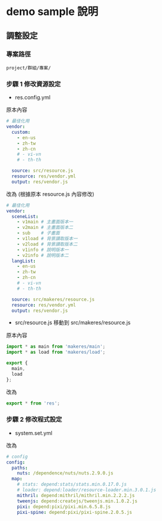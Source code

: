 # demo sample 說明

## 調整設定

### 專案路徑

    project/群組/專案/

### 步驟 1 修改資源設定

- res.config.yml  

原本內容

````yml
# 最佳化用
vendor:
  custom:
    - en-us
    - zh-tw
    - zh-cn
    # - vi-vn
    # - th-th

  source: src/resource.js
  resource: res/vendor.yml
  output: res/vendor.js
````

改為 (根據原本 resource.js 內容修改)

````yml
# 最佳化用
vendor:
  sceneList:
    - v1main # 主畫面版本一
    - v2main # 主畫面版本二
    - sub    # 子畫面
    - v1load # 背景讀取版本一 
    - v2load # 背景讀取版本二 
    - v1info # 說明版本一
    - v2info # 說明版本二
  langList:
    - en-us
    - zh-tw
    - zh-cn
    # - vi-vn
    # - th-th

  source: src/makeres/resource.js
  resource: res/vendor.yml
  output: res/vendor.js
````


- src/resource.js 移動到 src/makeres/resource.js  

原本內容

````js
import * as main from 'makeres/main';
import * as load from 'makeres/load';

export {
  main,
  load
};
````

改為
````js
export * from 'res';
````

### 步驟 2 修改程式設定

- system.set.yml  

改為
````yml
# config
config:
  paths:
    nuts: /dependence/nuts/nuts.2.9.0.js
  map:
    # stats: depend:stats/stats.min.0.17.0.js
    # loader: depend:loader/resource-loader.min.3.0.1.js
    mithril: depend:mithril/mithril.min.2.2.2.js
    tweenjs: depend:createjs/tweenjs.min.1.0.2.js
    pixi: depend:pixi/pixi.min.6.5.8.js
    pixi-spine: depend:pixi/pixi-spine.2.0.5.js

````